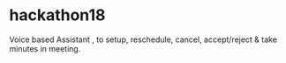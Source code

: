 # hackathon18
Voice based Assistant , to setup, reschedule, cancel, accept/reject &amp; take minutes in meeting.
